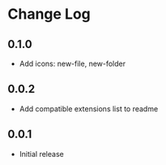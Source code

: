 # Change Log

## 0.1.0

- Add icons: new-file, new-folder

## 0.0.2

- Add compatible extensions list to readme

## 0.0.1

- Initial release
